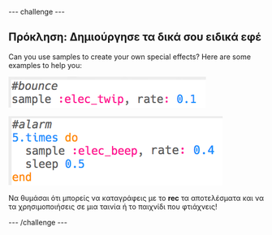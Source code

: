 --- challenge ---

## Πρόκληση: Δημιούργησε τα δικά σου ειδικά εφέ
Can you use samples to create your own special effects? Here are some examples to help you:

![στιγμιότυπο οθόνης](images/effects-bounce.png)

![στιγμιότυπο οθόνης](images/effects-alarm.png)

Να θυμάσαι ότι μπορείς να καταγράφεις με το **rec** τα αποτελέσματα και να τα χρησιμοποιήσεις σε μια ταινία ή το παιχνίδι που φτιάχνεις!


--- /challenge ---